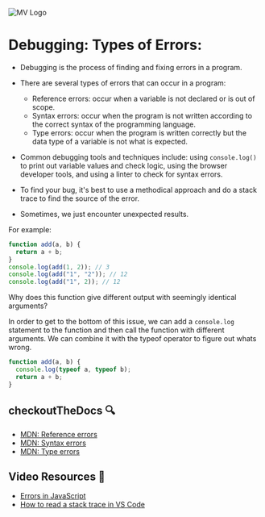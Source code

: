 ![MV Logo](/logo.jpg)
# Debugging: Types of Errors:

- Debugging is the process of finding and fixing errors in a program.
- There are several types of errors that can occur in a program:
  - Reference errors: occur when a variable is not declared or is out of scope.
  - Syntax errors: occur when the program is not written according to the correct syntax of the programming language.
  - Type errors: occur when the program is written correctly but the data type of a variable is not what is expected.

- Common debugging tools and techniques include: using `console.log()` to print out variable values and check logic, using the browser developer tools, and using a linter to check for syntax errors.
- To find your bug, it's best to use a methodical approach and do a stack trace to find the source of the error. 
- Sometimes, we just encounter unexpected results.

For example:
  
```js
function add(a, b) {
  return a + b;
}
console.log(add(1, 2)); // 3
console.log(add("1", "2")); // 12
console.log(add("1", 2)); // 12
```
Why does this function give different output with seemingly identical arguments?

In order to get to the bottom of this issue, we can add a `console.log` statement to the function and then call the function with different arguments.  We can combine it with the typeof operator to figure out whats wrong.

```js
function add(a, b) {
  console.log(typeof a, typeof b);
  return a + b;
}
```

## checkoutTheDocs 🔍
- [MDN: Reference errors](https://developer.mozilla.org/en-US/docs/Web/JavaScript/Reference/Errors/Not_defined)
- [MDN: Syntax errors](https://developer.mozilla.org/en-US/docs/Web/JavaScript/Reference/Errors/Syntax)
- [MDN: Type errors](https://developer.mozilla.org/en-US/docs/Web/JavaScript/Reference/Errors/Not_a_function)

## Video Resources 🎥
- [Errors in JavaScript](https://www.youtube.com/watch?v=O0EHKBi7iXU)
- [How to read a stack trace in VS Code](https://www.youtube.com/watch?v=9AZReNXoC1E)
